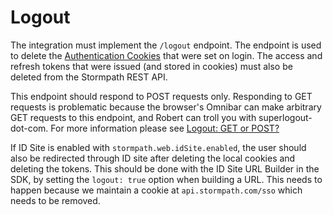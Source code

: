 # Logout

The integration must implement the `/logout` endpoint.  The endpoint is used to
delete the [Authentication Cookies](cookie-authentication.md) that were set on
login.  The access and refresh tokens that were issued (and stored in cookies)
must also be deleted from the Stormpath REST API.

This endpoint should respond to POST requests only.  Responding to GET requests
is problematic because the browser's Omnibar can make arbitrary GET requests to
this endpoint, and Robert can troll you with superlogout-dot-com.  For more
information please see
[Logout: GET or POST?](http://stackoverflow.com/questions/3521290/logout-get-or-post)

If ID Site is enabled with `stormpath.web.idSite.enabled`, the user should also
be redirected through ID site after deleting the local cookies and deleting the
tokens.  This should be done with the ID Site URL Builder in the SDK, by
setting the `logout: true` option when building a URL.  This needs to happen
because we maintain a cookie at `api.stormpath.com/sso` which needs to be
removed.

